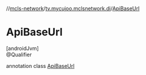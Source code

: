 //[mcls-network](../../../index.md)/[tv.mycujoo.mclsnetwork.di](../index.md)/[ApiBaseUrl](index.md)

# ApiBaseUrl

[androidJvm]\
@Qualifier

annotation class [ApiBaseUrl](index.md)
